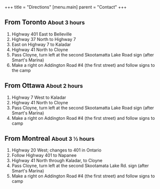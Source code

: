 +++
title = "Directions"
[menu.main]
parent = "Contact"
+++

## From Toronto <small class="text-muted">About 3 hours</small>

1. Highway 401 East to Belleville
2. Highway 37 North to Highway 7
3. East on Highway 7 to Kaladar
4. Highway 41 North to Cloyne
5. Pass Cloyne, turn left at the second Skootamatta Lake Road sign (after Smart's Marina)
6. Make a right on Addington Road #4 (the first street) and follow signs to the camp

## From Ottawa <small class="text-muted">About 2 hours</small>

1. Highway 7 West to Kaladar
2. Highway 41 North to Cloyne
3. Pass Cloyne, turn left at the second Skootamatta Lake Road sign (after Smart's Marina)
4. Make a right on Addington Road #4 (the first street) and follow signs to camp

## From Montreal <small class="text-muted">About 3 &frac12; hours</small>

1. Highway 20 West; changes to 401 in Ontario
2. Follow Highway 401 to Napanee
3. Highway 41 North through Kaladar, to Cloyne
4. Pass Cloyne, turn left at the second Skootamata Lake Rd. sign (after Smart's Marina)
5. Make a right on Addington Road #4 (the first street) and follow signs to camp

<div id="map" class="full-width"></div><script defer src="//maps.googleapis.com/maps/api/js?key=AIzaSyCGcNfQyA-oI_bh2qLzbjTNMtmEpZwfOsY&callback=initMap"></script>